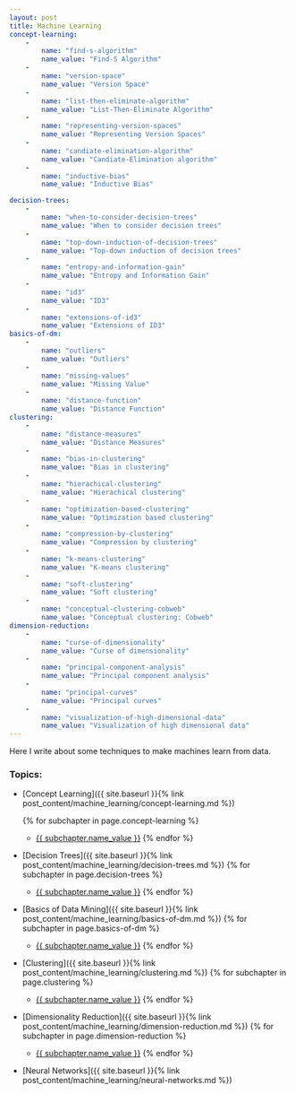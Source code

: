 ```yaml
---
layout: post
title: Machine Learning
concept-learning:
    -
        name: "find-s-algorithm"
        name_value: "Find-S Algorithm"
    -
        name: "version-space"
        name_value: "Version Space"
    -
        name: "list-then-eliminate-algorithm"
        name_value: "List-Then-Eliminate Algorithm"
    -
        name: "representing-version-spaces"
        name_value: "Representing Version Spaces"
    -
        name: "candiate-elimination-algorithm"
        name_value: "Candiate-Elimination algorithm"
    -
        name: "inductive-bias"
        name_value: "Inductive Bias"

decision-trees:
    -
        name: "when-to-consider-decision-trees"
        name_value: "When to consider decision trees"
    -
        name: "top-down-induction-of-decision-trees"
        name_value: "Top-down induction of decision trees"
    -
        name: "entropy-and-information-gain"
        name_value: "Entropy and Information Gain"
    -
        name: "id3"
        name_value: "ID3"
    -
        name: "extensions-of-id3"
        name_value: "Extensions of ID3"
basics-of-dm:
    -
        name: "outliers"
        name_value: "Outliers"
    -
        name: "missing-values"
        name_value: "Missing Value"
    -
        name: "distance-function"
        name_value: "Distance Function"
clustering:
    -
        name: "distance-measures"
        name_value: "Distance Measures"
    -
        name: "bias-in-clustering"
        name_value: "Bias in clustering"
    -
        name: "hierachical-clustering"
        name_value: "Hierachical clustering"
    -
        name: "optimization-based-clustering"
        name_value: "Optimization based clustering"
    -
        name: "compression-by-clustering"
        name_value: "Compression by clustering"
    -
        name: "k-means-clustering"
        name_value: "K-means clustering"
    -
        name: "soft-clustering"
        name_value: "Soft clustering"
    -
        name: "conceptual-clustering-cobweb"
        name_value: "Conceptual clustering: Cobweb"
dimension-reduction:
    -
        name: "curse-of-dimensionality"
        name_value: "Curse of dimensionality"
    -
        name: "principal-component-analysis"
        name_value: "Principal component analysis"
    -
        name: "principal-curves"
        name_value: "Principal curves"
    -
        name: "visualization-of-high-dimensional-data"
        name_value: "Visualization of high dimensional data"
---
```


Here I write about some techniques to make machines learn from data.


### Topics:
- [Concept Learning]({{ site.baseurl }}{% link post_content/machine_learning/concept-learning.md %})
    
    {% for subchapter in page.concept-learning %}
    - <a href="{{ site.baseurl }}{% link post_content/machine_learning/concept-learning.md %}#{{subchapter.name}}">{{ subchapter.name_value }}</a>
    {% endfor %}
- [Decision Trees]({{ site.baseurl }}{% link post_content/machine_learning/decision-trees.md %})
    {% for subchapter in page.decision-trees %}
    * <a href="{{ site.baseurl }}{% link post_content/machine_learning/decision-trees.md %}#{{subchapter.name}}">{{ subchapter.name_value }}</a>
    {% endfor %}
- [Basics of Data Mining]({{ site.baseurl }}{% link post_content/machine_learning/basics-of-dm.md %})
    {% for subchapter in page.basics-of-dm %}
    * <a href="{{ site.baseurl }}{% link post_content/machine_learning/basics-of-dm.md %}#{{subchapter.name}}">{{ subchapter.name_value }}</a>
    {% endfor %}
- [Clustering]({{ site.baseurl }}{% link post_content/machine_learning/clustering.md %})
    {% for subchapter in page.clustering %}
    * <a href="{{ site.baseurl }}{% link post_content/machine_learning/clustering.md %}#{{subchapter.name}}">{{ subchapter.name_value }}</a>
    {% endfor %}
- [Dimensionality Reduction]({{ site.baseurl }}{% link post_content/machine_learning/dimension-reduction.md %})
    {% for subchapter in page.dimension-reduction %}
    * <a href="{{ site.baseurl }}{% link post_content/machine_learning/dimension-reduction.md %}#{{subchapter.name}}">{{ subchapter.name_value }}</a>
    {% endfor %}
- [Neural Networks]({{ site.baseurl }}{% link post_content/machine_learning/neural-networks.md %})
